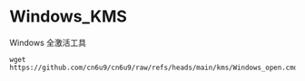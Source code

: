 # Windows_KMS
Windows 全激活工具
```
wget https://github.com/cn6u9/cn6u9/raw/refs/heads/main/kms/Windows_open.cmd
```
